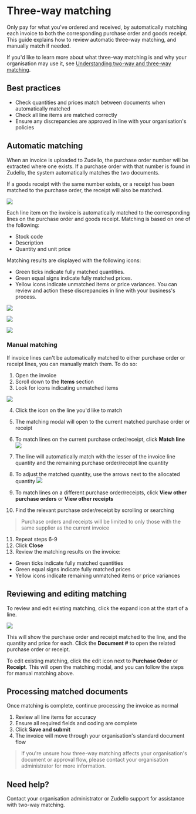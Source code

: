 # Three-way matching

Only pay for what you've ordered and received, by automatically matching each invoice to both the corresponding purchase order and goods receipt. This guide explains how to review automatic three-way matching, and manually match if needed.

If you'd like to learn more about what three-way matching is and why your organisation may use it, see [Understanding two-way and three-way matching](understanding-two-way-and-three-way-matching.md).

## Best practices

- Check quantities and prices match between documents when automatically matched
- Check all line items are matched correctly
- Ensure any discrepancies are approved in line with your organisation's policies

## Automatic matching

When an invoice is uploaded to Zudello, the purchase order number will be extracted where one exists. If a purchase order with that number is found in Zudello, the system automatically matches the two documents. 

If a goods receipt with the same number exists, or a receipt has been matched to the purchase order, the receipt will also be matched.

![](../images/CleanShot%202025-03-07%20at%2007.54.32@2x.png)

Each line item on the invoice is automatically matched to the corresponding lines on the purchase order and goods receipt. Matching is based on one of the following:
- Stock code
- Description
- Quantity and unit price

Matching results are displayed with the following icons:
   - Green ticks indicate fully matched quantities.
   - Green equal signs indicate fully matched prices.
   - Yellow icons indicate unmatched items or price variances. You can review and action these discrepancies in line with your business's process.

![](../images/CleanShot%202025-03-07%20at%2008.59.53@2x.png)

![](../images/CleanShot%202025-03-07%20at%2008.59.28@2x.png)

![](../images/CleanShot%202025-03-07%20at%2008.58.55@2x.png)

### Manual matching

If invoice lines can't be automatically matched to either purchase order or receipt lines, you can manually match them. To do so:

1. Open the invoice
2. Scroll down to the **Items** section
3. Look for icons indicating unmatched items
   
![](../images/CleanShot%202025-03-07%20at%2007.51.54@2x%201.png)
   
4. Click the icon on the line you'd like to match
5. The matching modal will open to the current matched purchase order or receipt
6. To match lines on the current purchase order/receipt, click **Match line**
   ![](../images/CleanShot%202025-03-07%20at%2007.39.36@2x.png)
   
7. The line will automatically match with the lesser of the invoice line quantity and the remaining purchase order/receipt line quantity
8. To adjust the matched quantity, use the arrows next to the allocated quantity
   ![](../images/CleanShot%202025-03-07%20at%2007.42.50@2x.png)
   
9. To match lines on a different purchase order/receipts, click **View other purchase orders** or **View other receipts**
10. Find the relevant purchase order/receipt by scrolling or searching
 > Purchase orders and receipts will be limited to only those with the same supplier as the current invoice
11. Repeat steps 6-9
12. Click **Close**
13. Review the matching results on the invoice:
   - Green ticks indicate fully matched quantities
   - Green equal signs indicate fully matched prices
   - Yellow icons indicate remaining unmatched items or price variances

## Reviewing and editing matching

To review and edit existing matching, click the expand icon at the start of a line.

![](../images/CleanShot%202025-03-09%20at%2008.31.34@2x.png)

This will show the purchase order and receipt matched to the line, and the quantity and price for each. Click the **Document #** to open the related purchase order or receipt.

To edit existing matching, click the edit icon next to **Purchase Order** or **Receipt**. This will open the matching modal, and you can follow the steps for manual matching above. 

## Processing matched documents

Once matching is complete, continue processing the invoice as normal

1. Review all line items for accuracy
2. Ensure all required fields and coding are complete
3. Click **Save and submit**
4. The invoice will move through your organisation's standard document flow
   
> If you're unsure how three-way matching affects your organisation's document or approval flow, please contact your organisation administrator for more information. 

## Need help?

Contact your organisation administrator or Zudello support for assistance with two-way matching.